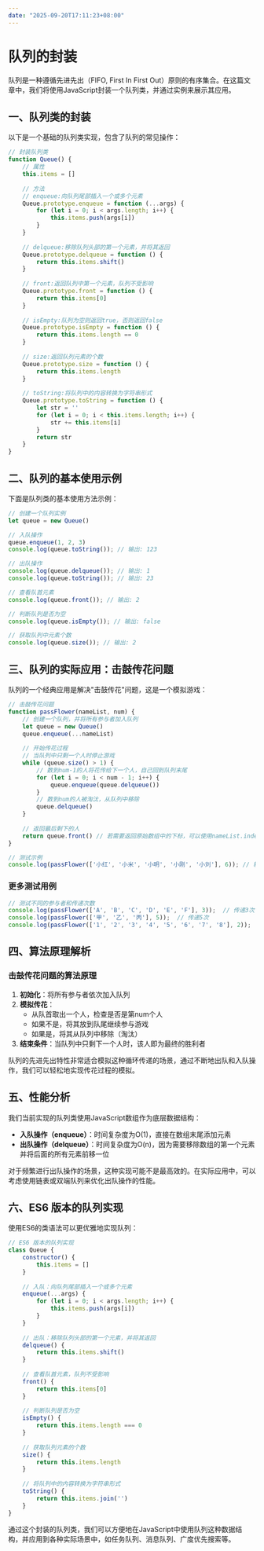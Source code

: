 ```yaml
---
date: "2025-09-20T17:11:23+08:00"
---
```

# 队列的封装

队列是一种遵循先进先出（FIFO, First In First Out）原则的有序集合。在这篇文章中，我们将使用JavaScript封装一个队列类，并通过实例来展示其应用。

## 一、队列类的封装

以下是一个基础的队列类实现，包含了队列的常见操作：

```javascript
// 封装队列类
function Queue() {
    // 属性
    this.items = []
    
    // 方法
    // enqueue:向队列尾部插入一个或多个元素
    Queue.prototype.enqueue = function (...args) {
        for (let i = 0; i < args.length; i++) {
            this.items.push(args[i])
        }
    }
    
    // delqueue:移除队列头部的第一个元素，并将其返回
    Queue.prototype.delqueue = function () {
        return this.items.shift()
    }
    
    // front:返回队列中第一个元素，队列不受影响
    Queue.prototype.front = function () {
        return this.items[0]
    }
    
    // isEmpty:队列为空则返回true，否则返回false
    Queue.prototype.isEmpty = function () {
        return this.items.length == 0
    }
    
    // size:返回队列元素的个数
    Queue.prototype.size = function () {
        return this.items.length
    }
    
    // toString:将队列中的内容转换为字符串形式
    Queue.prototype.toString = function () {
        let str = ''
        for (let i = 0; i < this.items.length; i++) {
            str += this.items[i]
        }
        return str
    }
}
```

## 二、队列的基本使用示例

下面是队列类的基本使用方法示例：

```javascript
// 创建一个队列实例
let queue = new Queue()

// 入队操作
queue.enqueue(1, 2, 3)
console.log(queue.toString()); // 输出: 123

// 出队操作
console.log(queue.delqueue()); // 输出: 1
console.log(queue.toString()); // 输出: 23

// 查看队首元素
console.log(queue.front()); // 输出: 2

// 判断队列是否为空
console.log(queue.isEmpty()); // 输出: false

// 获取队列中元素个数
console.log(queue.size()); // 输出: 2
```

## 三、队列的实际应用：击鼓传花问题

队列的一个经典应用是解决"击鼓传花"问题，这是一个模拟游戏：

```javascript
// 击鼓传花问题
function passFlower(nameList, num) {
    // 创建一个队列，并将所有参与者加入队列
    let queue = new Queue()
    queue.enqueue(...nameList)
    
    // 开始传花过程
    // 当队列中只剩一个人时停止游戏
    while (queue.size() > 1) {
        // 数到num-1的人将花传给下一个人，自己回到队列末尾
        for (let i = 0; i < num - 1; i++) {
            queue.enqueue(queue.delqueue())
        }
        // 数到num的人被淘汰，从队列中移除
        queue.delqueue()
    }
    
    // 返回最后剩下的人
    return queue.front() // 若需要返回原始数组中的下标，可以使用nameList.indexOf(queue.front())
}

// 测试示例
console.log(passFlower(['小红', '小米', '小明', '小刚', '小刘'], 6)); // 输出最后剩下的人
```

### 更多测试用例

```javascript
// 测试不同的参与者和传递次数
console.log(passFlower(['A', 'B', 'C', 'D', 'E', 'F'], 3));  // 传递3次
console.log(passFlower(['甲', '乙', '丙'], 5));  // 传递5次
console.log(passFlower(['1', '2', '3', '4', '5', '6', '7', '8'], 2));  // 传递2次
```

## 四、算法原理解析

### 击鼓传花问题的算法原理

1. **初始化**：将所有参与者依次加入队列
2. **模拟传花**：
   - 从队首取出一个人，检查是否是第num个人
   - 如果不是，将其放到队尾继续参与游戏
   - 如果是，将其从队列中移除（淘汰）
3. **结束条件**：当队列中只剩下一个人时，该人即为最终的胜利者

队列的先进先出特性非常适合模拟这种循环传递的场景，通过不断地出队和入队操作，我们可以轻松地实现传花过程的模拟。

## 五、性能分析

我们当前实现的队列类使用JavaScript数组作为底层数据结构：

- **入队操作（enqueue）**：时间复杂度为O(1)，直接在数组末尾添加元素
- **出队操作（delqueue）**：时间复杂度为O(n)，因为需要移除数组的第一个元素并将后面的所有元素前移一位

对于频繁进行出队操作的场景，这种实现可能不是最高效的。在实际应用中，可以考虑使用链表或双端队列来优化出队操作的性能。

## 六、ES6 版本的队列实现

使用ES6的类语法可以更优雅地实现队列：

```javascript
// ES6 版本的队列实现
class Queue {
    constructor() {
        this.items = []
    }
    
    // 入队：向队列尾部插入一个或多个元素
    enqueue(...args) {
        for (let i = 0; i < args.length; i++) {
            this.items.push(args[i])
        }
    }
    
    // 出队：移除队列头部的第一个元素，并将其返回
    delqueue() {
        return this.items.shift()
    }
    
    // 查看队首元素，队列不受影响
    front() {
        return this.items[0]
    }
    
    // 判断队列是否为空
    isEmpty() {
        return this.items.length === 0
    }
    
    // 获取队列元素的个数
    size() {
        return this.items.length
    }
    
    // 将队列中的内容转换为字符串形式
    toString() {
        return this.items.join('')
    }
}
```

通过这个封装的队列类，我们可以方便地在JavaScript中使用队列这种数据结构，并应用到各种实际场景中，如任务队列、消息队列、广度优先搜索等。

